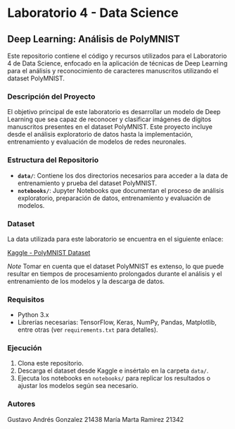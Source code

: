# Laboratorio 4 - Data Science
## Deep Learning: Análisis de PolyMNIST

Este repositorio contiene el código y recursos utilizados para el Laboratorio 4 de Data Science, enfocado en la aplicación de técnicas de Deep Learning para el análisis y reconocimiento de caracteres manuscritos utilizando el dataset PolyMNIST.

### Descripción del Proyecto

El objetivo principal de este laboratorio es desarrollar un modelo de Deep Learning que sea capaz de reconocer y clasificar imágenes de dígitos manuscritos presentes en el dataset PolyMNIST. Este proyecto incluye desde el análisis exploratorio de datos hasta la implementación, entrenamiento y evaluación de modelos de redes neuronales.

### Estructura del Repositorio

- **`data/`**: Contiene los dos directorios necesarios para acceder a la data de entrenamiento y prueba del dataset PolyMNIST.
- **`notebooks/`**: Jupyter Notebooks que documentan el proceso de análisis exploratorio, preparación de datos, entrenamiento y evaluación de modelos.

### Dataset

La data utilizada para este laboratorio se encuentra en el siguiente enlace:

[Kaggle - PolyMNIST Dataset](https://www.kaggle.com/datasets/agungpambudi/mnist-multiple-dataset-comprehensive-analysis/data)

*Note* Tomar en cuenta que el dataset PolyMNIST es extenso, lo que puede resultar en tiempos de procesamiento prolongados durante el análisis y el entrenamiento de los modelos y la descarga de datos.

### Requisitos

- Python 3.x
- Librerías necesarias: TensorFlow, Keras, NumPy, Pandas, Matplotlib, entre otras (ver `requirements.txt` para detalles).

### Ejecución

1. Clona este repositorio.
2. Descarga el dataset desde Kaggle e insértalo en la carpeta `data/`.
3. Ejecuta los notebooks en `notebooks/` para replicar los resultados o ajustar los modelos según sea necesario.


### Autores
Gustavo Andrés Gonzalez 21438
María Marta Ramirez 21342